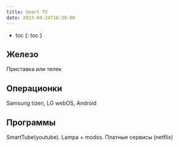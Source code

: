 ```yaml
---
title: Smart TV
date: 2023-04-24T16:30:00
---
```


- toc
{: toc }

## Железо 
Приставка или телек
## Операционки 
Samsung tizen, 
LG webOS, 
Android
## Программы 
SmartTube(youtube).
Lampa + modss.
Платные сервисы (netflix)




